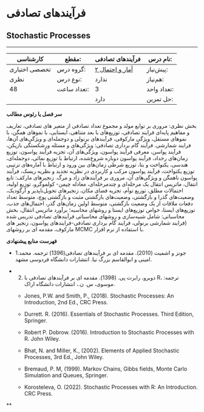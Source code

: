 # فرآیندهای تصادفی
## Stochastic Processes
_______________________________________________________________________________
| کارشناسی      | مقطع:       | فرآیندهای تصادفی                                                | نام درس:    |
| ------------- | ----------- | --------------------------------------------------------------- | ----------- |
| تخصصی اختیاری | گروه درس:   | [آمار و احتمال ۲](../elective/Probability-and-Statistics-II.md) | پیش‌نیاز:   |
| نظری          | نوع درس:    | ندارد                                                           | هم‌نیاز:    |
| 48            | تعداد ساعت: | 3                                                               | تعداد واحد: |
|               |             |  دارد                                                           | حل تمرین:   |

**سر فصل یا رئوس مطالب**

بخش نظری: مروری بر توابع مولد  و مجموع تعداد تصادفی از متغیر های تصادفی، تعاریف و مفاهیم پایه‌ای  فرایند تصادفی،  توزیع‌های با بعد متناهی، ایستایی، با نموهای همگن، با نموهای مستقل، ویژگی مارکوفی، فرآیندهای برنولی و دوجمله‌ای و ویژگی‌های آن‌ها، فرایند شمارشی. فرآیند گام برداری تصادفی: ویژگی‌های و مسئله ورشکستگی بازیکن،   فرآیند پواسن، معرفی فرآیند پواسون، ویژگی‌های  آن، تجزیه فرآیند پواسون، توزیع زمان‌های رخداد، فرآیند پواسون دوباره شروع‌شده، ارتباط با توزیع نمائی، دوجمله‌ای، هندسی، یکنواخت و بتا، توزیع شرطی زمان‌های بین ورود و ارتباط با آماره‌های ترتیبی توزیع یکنواخت،  فرآیند پواسون مرکب و کاربردی در نظریه تجدید و نظریه ریسک، فرآیند پواسون ناهمگن و ویژگی‌های آن، مروری بر فرآیندهای زاد و مرگ. زنجیرهای مارکف: تابع انتقال، ماتریس انتقال یک مرحله‌ای و چندمرحله‌ای، معادله چپمن- کولموگرو،  توزیع اولیه، احتمالات مطلق، توزیع توأم، تجزیه فضای مکان، زنجیرهای تحویل‌ناپذیر و آرگودیک، وضعیت‌های گذرا و بازگشتی، وضعیت‌های بازگشتی مثبت و بازگشتی پوچ، متوسط تعداد دفعات ملاقات از یک وضعیت بازگشتی،  متوسط اولین زمان‌های گذر، احتمال‌های جذب، توزیع‌های ایستا، خواص توزیع‌های ایستا و روشهای محاسبه؛  برآورد ماتریس انتقال، بخش محاسباتی: شامل شبیه‌سازی و روشهای محاسباتی فرآیندهای تصادفی تدریس شده (فرایند شمارشی برنولی،  فرایند گام برداری تصادفی-فرایندهای پواسون، زنجیر های مارکوف، مقدمه ای بر روشهای MCMC با استفاده از نرم افزار. 

**فهرست منابع پیشنهادی**

- 1.جونز و اشمیت (2010). مقدمه ای بر فرآیندهای تصادفی(1396) ترجمه. محمد امینی و ابوالقاسم بزرگ نیا. انتشارات دانشگاه فردوسی مشهد.

- 2. دوبرو، رابرت پی. (1398). مقدمه ای بر فرآیندهای تصادفی با R، ترجمه: موسوی، س. ن.، انتشارات دانشگاه اراک. 

  - Jones, P.W. and Smith, P., (2018). Stochastic Processes: An Introduction, 2nd Ed., CRC Press.

  - Durrett. R. (2016). Essentials of Stochastic Processes. Third Edition, Springer. 

  - Robert P. Dobrow. (2016). Introduction to Stochastic Processes with R. John Wiley.

  - Bhat, N. and Miller, K., (2002). Elements of Applied Stochastic Processes, 3rd Ed., John Wiley.

  - Bremaud, P. M, (1999). Markov Chains, Gibbs fields, Monte Carlo Simulation and Queues, Springer.

  - Korosteleva, O. (2022). Stochastic Processes with R: An Introduction. CRC Press.

**
